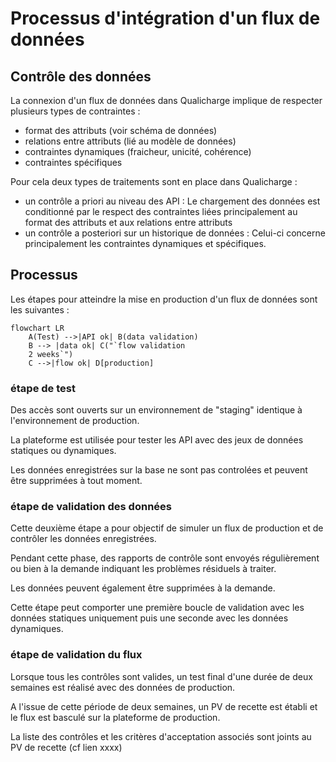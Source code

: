
# Processus d'intégration d'un flux de données

## Contrôle des données

La connexion d'un flux de données dans Qualicharge implique de respecter plusieurs types de contraintes :

- format des attributs (voir schéma de données)
- relations entre attributs (lié au modèle de données)
- contraintes dynamiques (fraicheur, unicité, cohérence)
- contraintes spécifiques

Pour cela deux types de traitements sont en place dans Qualicharge :

- un contrôle a priori au niveau des API : Le chargement des données est conditionné par le respect des contraintes liées principalement au format des attributs et aux relations entre attributs
- un contrôle a posteriori sur un historique de données : Celui-ci concerne principalement les contraintes dynamiques et spécifiques.

## Processus

Les étapes pour atteindre la mise en production d'un flux de données sont les suivantes :

```mermaid
flowchart LR
    A(Test) -->|API ok| B(data validation)
    B --> |data ok| C("`flow validation
    2 weeks`")
    C -->|flow ok| D[production]
```

### étape de test

Des accès sont ouverts sur un environnement de "staging" identique à l'environnement de production.

La plateforme est utilisée pour tester les API avec des jeux de données statiques ou dynamiques.

Les données enregistrées sur la base ne sont pas controlées et peuvent être supprimées à tout moment.

### étape de validation des données

Cette deuxième étape a pour objectif de simuler un flux de production et de contrôler les données enregistrées.

Pendant cette phase, des rapports de contrôle sont envoyés régulièrement ou bien à la demande indiquant les problèmes résiduels à traiter.

Les données peuvent également être supprimées à la demande.

Cette étape peut comporter une première boucle de validation avec les données statiques uniquement puis une seconde avec les données dynamiques.

### étape de validation du flux

Lorsque tous les contrôles sont valides, un test final d'une durée de deux semaines est réalisé avec des données de production.

A l'issue de cette période de deux semaines, un PV de recette est établi et le flux est basculé sur la plateforme de production.

La liste des contrôles et les critères d'acceptation associés sont joints au PV de recette (cf lien xxxx)
